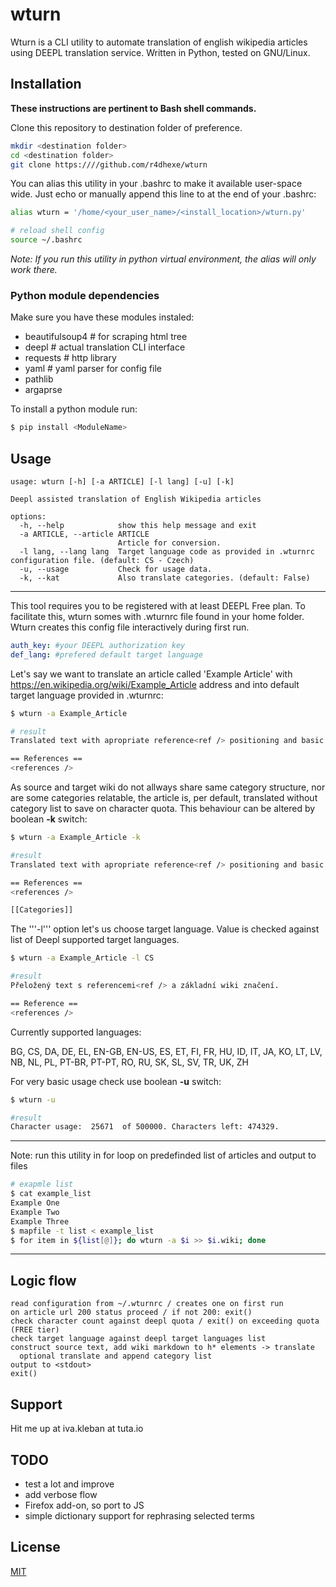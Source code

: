 # wturn
Wturn is a CLI utility to automate translation of english wikipedia articles using DEEPL translation service. Written in Python, tested on GNU/Linux. 

## Installation

**These instructions are pertinent to Bash shell commands.**

Clone this repository to destination folder of preference.

```bash
mkdir <destination folder>
cd <destination folder>
git clone https:////github.com/r4dhexe/wturn
```

You can alias this utility in your .bashrc to make it available user-space wide.
Just echo or manually append this line to at the end of your .bashrc:
```bash
alias wturn = '/home/<your_user_name>/<install_location>/wturn.py'

# reload shell config
source ~/.bashrc
```
*Note: If you run this utility in python virtual environment, the alias will only work there.*

### Python module dependencies
Make sure you have these modules instaled:
- beautifulsoup4 # for scraping html tree
- deepl # actual translation CLI interface
- requests # http library
- yaml  # yaml parser for config file
- pathlib 
- argaprse

To install a python module run:

```bash
$ pip install <ModuleName>
```

## Usage

```
usage: wturn [-h] [-a ARTICLE] [-l lang] [-u] [-k]

Deepl assisted translation of English Wikipedia articles

options:
  -h, --help            show this help message and exit
  -a ARTICLE, --article ARTICLE
                        Article for conversion.
  -l lang, --lang lang  Target language code as provided in .wturnrc configuration file. (default: CS - Czech)
  -u, --usage           Check for usage data.
  -k, --kat             Also translate categories. (default: False)

```

---

This tool requires you to be registered with at least DEEPL Free plan.
To facilitate this, wturn somes with .wturnrc file found in your home folder. 
Wturn creates this config file interactively during first run.

```yaml
auth_key: #your DEEPL authorization key
def_lang: #prefered default target language
```

Let's say we want to translate an article called 'Example Article' with
https://en.wikipedia.org/wiki/Example_Article address and into default target language provided in .wturnrc:

```bash
$ wturn -a Example_Article

# result
Translated text with apropriate reference<ref /> positioning and basic wiki markup.

== References ==
<references />
```
As source and target wiki do not allways share same category structure, nor
are some categories relatable, the article is, per default, translated without category list
to save on character quota.
This behaviour can be altered by boolean **-k** switch:

```bash
$ wturn -a Example_Article -k

#result
Translated text with apropriate reference<ref /> positioning and basic wiki markup.

== References ==
<references />

[[Categories]]
```
The '''-l''' option let's us choose target language. Value is checked against list of Deepl supported target languages.

```bash
$ wturn -a Example_Article -l CS

#result 
Přeložený text s referencemi<ref /> a základní wiki značení.

== Reference ==
<references />
```
Currently supported languages:

BG, CS, DA, DE, EL, EN-GB, EN-US, ES, ET, FI, FR, HU, ID, IT, JA, KO, LT, LV, NB, NL, PL, PT-BR, PT-PT, RO, RU, SK, SL, SV, TR, UK, ZH

For very basic usage check use boolean **-u** switch:

```bash
$ wturn -u

#result
Character usage:  25671  of 500000. Characters left: 474329. 
```
---
Note: run this utility in for loop on predefinded list of articles and output to files
```bash
# exapmle list
$ cat example_list
Example One
Example Two
Example Three
$ mapfile -t list < example_list
$ for item in ${list[@]}; do wturn -a $i >> $i.wiki; done
```
---
## Logic flow

```
read configuration from ~/.wturnrc / creates one on first run 
on article url 200 status proceed / if not 200: exit()
check character count against deepl quota / exit() on exceeding quota (FREE tier)
check target language against deepl target languages list 
construct source text, add wiki markdown to h* elements -> translate
  optional translate and append category list
output to <stdout>
exit()
```

## Support

Hit me up at iva.kleban at tuta.io

## TODO
- test a lot and improve
- add verbose flow
- Firefox add-on, so port to JS
- simple dictionary support for rephrasing selected terms

## License
[MIT](https://choosealicense.com/licenses/mit/)
